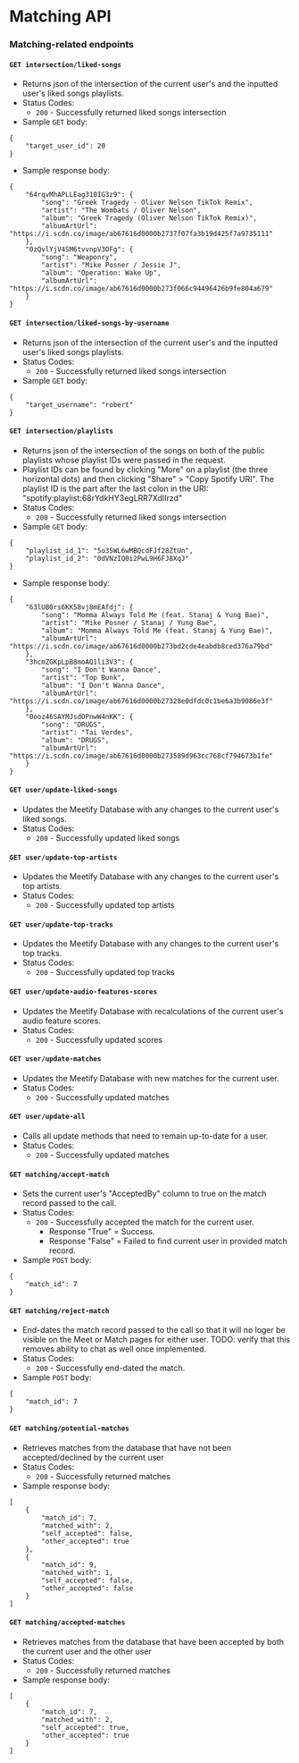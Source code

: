 # Matching API

### Matching-related endpoints
#### `GET intersection/liked-songs`
- Returns json of the intersection of the current user's and the inputted user's liked songs playlists.
- Status Codes:
    - `200` - Successfully returned liked songs intersection
- Sample `GET` body:
```
{
    "target_user_id": 20
}
```
- Sample response body:
```
{
    "64rqvMhAPLLEag310IG3z9": {
        "song": "Greek Tragedy - Oliver Nelson TikTok Remix",
        "artist": "The Wombats / Oliver Nelson",
        "album": "Greek Tragedy (Oliver Nelson TikTok Remix)",
        "albumArtUrl": "https://i.scdn.co/image/ab67616d0000b2737f07fa3b19d425f7a9735111"
    },
    "0zQvlYjV4SM6tvvnpV3OFg": {
        "song": "Weaponry",
        "artist": "Mike Posner / Jessie J",
        "album": "Operation: Wake Up",
        "albumArtUrl": "https://i.scdn.co/image/ab67616d0000b273f066c94496426b9fe804a679"
    }
}
```

#### `GET intersection/liked-songs-by-username`
- Returns json of the intersection of the current user's and the inputted user's liked songs playlists.
- Status Codes:
    - `200` - Successfully returned liked songs intersection
- Sample `GET` body:
```
{
    "target_username": "robert"
}
```

#### `GET intersection/playlists`
- Returns json of the intersection of the songs on both of the public playlists whose playlist IDs were passed in the request. 
- Playlist IDs can be found by clicking "More" on a playlist (the three horizontal dots) and then clicking "Share" > "Copy Spotify URI". The playlist ID is the part after the last colon in the URI: "spotify:playlist:68rYdkHY3egLRR7XdIIrzd"
- Status Codes:
    - `200` - Successfully returned liked songs intersection
- Sample `GET` body:
```
{
    "playlist_id_1": "5o35WL6wMBQcdFJf28ZtUn",
    "playlist_id_2": "0dVNzIQ0i2PwL9H6FJ8XqJ"
}
```
- Sample response body:
```
{
    "63lUB0rs6KK58vj8mEAfdj": {
        "song": "Momma Always Told Me (feat. Stanaj & Yung Bae)",
        "artist": "Mike Posner / Stanaj / Yung Bae",
        "album": "Momma Always Told Me (feat. Stanaj & Yung Bae)",
        "albumArtUrl": "https://i.scdn.co/image/ab67616d0000b273bd2cde4eabdb8ced376a79bd"
    },
    "3hcmZGKpLpB8moAQ1li3V3": {
        "song": "I Don't Wanna Dance",
        "artist": "Top Bunk",
        "album": "I Don't Wanna Dance",
        "albumArtUrl": "https://i.scdn.co/image/ab67616d0000b27328e0dfdc0c1be6a3b9086e3f"
    },
    "0ooz46SAYMJsdOPnwW4nKK": {
        "song": "DRUGS",
        "artist": "Tai Verdes",
        "album": "DRUGS",
        "albumArtUrl": "https://i.scdn.co/image/ab67616d0000b273589d963cc768cf794673b1fe"
    }
}
```

#### `GET user/update-liked-songs`
- Updates the Meetify Database with any changes to the current user's liked songs.
- Status Codes:
    - `200` - Successfully updated liked songs

#### `GET user/update-top-artists`
- Updates the Meetify Database with any changes to the current user's top artists.
- Status Codes:
    - `200` - Successfully updated top artists

#### `GET user/update-top-tracks`
- Updates the Meetify Database with any changes to the current user's top tracks.
- Status Codes:
    - `200` - Successfully updated top tracks

#### `GET user/update-audio-features-scores`
- Updates the Meetify Database with recalculations of the current user's audio feature scores.
- Status Codes:
    - `200` - Successfully updated scores

#### `GET user/update-matches`
- Updates the Meetify Database with new matches for the current user.
- Status Codes:
    - `200` - Successfully updated matches
    
#### `GET user/update-all`
- Calls all update methods that need to remain up-to-date for a user.
- Status Codes:
    - `200` - Successfully updated matches

#### `GET matching/accept-match`
- Sets the current user's "AcceptedBy" column to true on the match record passed to the call.
- Status Codes:
    - `200` - Successfully accepted the match for the current user.
        - Response "True" = Success.
        - Response "False" = Failed to find current user in provided match record.
- Sample `POST` body:
```
{
    "match_id": 7
}
```

#### `GET matching/reject-match`
- End-dates the match record passed to the call so that it will no loger be visible on the Meet or Match pages for either user. TODO: verify that this removes ability to chat as well once implemented.
- Status Codes:
    - `200` - Successfully end-dated the match.
- Sample `POST` body:
```
{
    "match_id": 7
}
```

#### `GET matching/potential-matches`
- Retrieves matches from the database that have not been accepted/declined by the current user
- Status Codes:
    - `200` - Successfully returned matches
- Sample response body:
```
[
    {
        "match_id": 7,
        "matched_with": 2,
        "self_accepted": false,
        "other_accepted": true
    },
    {
        "match_id": 9,
        "matched_with": 1,
        "self_accepted": false,
        "other_accepted": false
    }
]
```

#### `GET matching/accepted-matches`
- Retrieves matches from the database that have been accepted by both the current user and the other user
- Status Codes:
    - `200` - Successfully returned matches
- Sample response body:
```
[
    {
        "match_id": 7,
        "matched_with": 2,
        "self_accepted": true,
        "other_accepted": true
    }
]
```